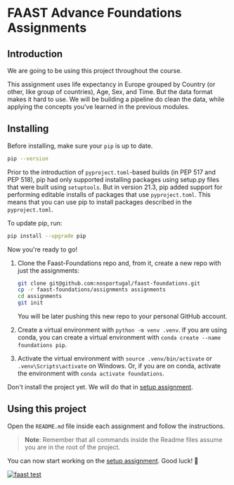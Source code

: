 # FAAST Advance Foundations Assignments

## Introduction

We are going to be using this project throughout the course.

This assignment uses life expectancy in Europe grouped by Country (or other, like group of countries), Age, Sex, and Time. But the data format makes it hard to use. We will be building a pipeline do clean the data, while applying the concepts you've learned in the previous modules.

## Installing

Before installing, make sure your `pip` is up to date.

```bash
pip --version
```

Prior to the introduction of `pyproject.toml`-based builds (in PEP 517 and PEP 518), pip had only supported installing packages using setup.py files that were built using `setuptools`. But in version 21.3, pip added support for performing editable installs of packages that use `pyproject.toml`. This means that you can use pip to install packages described in the `pyproject.toml`.

To update pip, run:

```bash
pip install --upgrade pip
```

Now you're ready to go!

1. Clone the Faast-Foundations repo and, from it, create a new repo with just the assignments:

    ```bash
    git clone git@github.com:nosportugal/faast-foundations.git
    cp -r faast-foundations/assignments assignments
    cd assignments
    git init
    ```

    You will be later pushing this new repo to your personal GitHub account.

2. Create a virtual environment with `python -m venv .venv`. If you are using conda, you can create a virtual environment with `conda create --name foundations pip`.
3. Activate the virtual environment with `source .venv/bin/activate` or `.venv\Scripts\activate` on Windows. Or, if you are on conda, activate the environment with `conda activate foundations`.

Don't install the project yet. We will do that in [setup assignment](./assignment_0/README.md).

## Using this project

Open the `README.md` file inside each assignment and follow the instructions.

> **Note**: Remember that all commands inside the Readme files assume you are in the root of the project.

You can now start working on the [setup assignment](./assignment_0/README.md). Good luck! 🚀

[![faast test](https://github.com/goncalosantiago99/faast_goncalo/actions/workflows/FAAST.yml/badge.svg)](https://github.com/goncalosantiago99/faast_goncalo/actions/workflows/FAAST.yml)